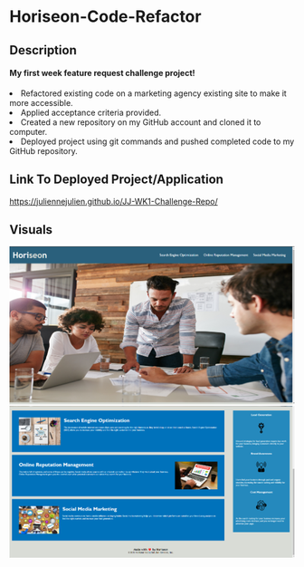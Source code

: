 # Horiseon-Code-Refactor
## Description
<H4>My first week feature request challenge project!</H4>
<li> Refactored existing code on a marketing agency existing site to make it more accessible.</li>
<li>Applied acceptance criteria provided.</li>
<li>Created a new repository on my GitHub account and cloned it to computer.</li>
<li>Deployed project using git commands and pushed completed code to my GitHub repository.</li>

## Link To Deployed Project/Application
https://juliennejulien.github.io/JJ-WK1-Challenge-Repo/

## Visuals
 <img src="./assets/images/Screenshot%201%20REPO.png" />
 <img src="./assets/images/Screenshot%202%20REPO.png" />
